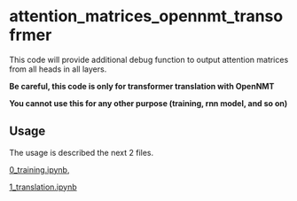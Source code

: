 # attention_matrices_opennmt_transofrmer
This code will provide additional debug function to output attention matrices from all heads in all layers.

**Be careful, this code is only for transformer translation with OpenNMT**

**You cannot use this for any other purpose (training, rnn model, and so on)**





## Usage

The usage is described the next 2 files.

[0_training.ipynb](https://github.com/YasumotoGenki/attention_matrices_opennmt_transofrmer/blob/main/0_training.ipynb),

[1_translation.ipynb](https://github.com/YasumotoGenki/attention_matrices_opennmt_transofrmer/blob/main/1_translation.ipynb)
